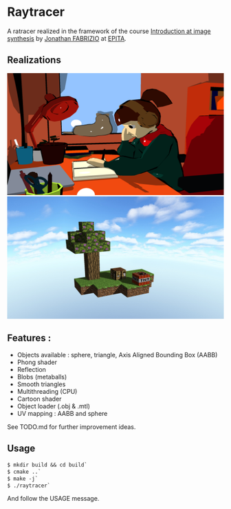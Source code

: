 # Raytracer

A ratracer realized in the framework of the course [Introduction at image synthesis](http://jo.fabrizio.free.fr/teaching/synt/index.php) by [Jonathan FABRIZIO](http://jo.fabrizio.free.fr/) at [EPITA](https://www.epita.fr/).

## Realizations

![Lofi girl cartoon](images/lofi_girl_cartoon.png)
![Minecraft](images/minecraft.png)

## Features :

* Objects available : sphere, triangle, Axis Aligned Bounding Box (AABB)
* Phong shader
* Reflection
* Blobs (metaballs)
* Smooth triangles
* Multithreading (CPU)
* Cartoon shader
* Object loader (.obj & .mtl)
* UV mapping : AABB and sphere

See TODO.md for further improvement ideas.

## Usage

```
$ mkdir build && cd build`
$ cmake ..`
$ make -j`
$ ./raytracer` 
```

And follow the USAGE message.
